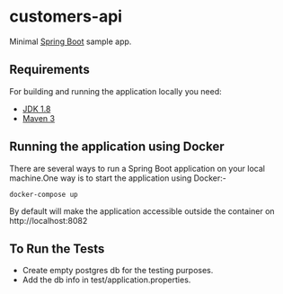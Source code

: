 # customers-api


Minimal [Spring Boot](http://projects.spring.io/spring-boot/) sample app.

## Requirements

For building and running the application locally you need:

- [JDK 1.8](http://www.oracle.com/technetwork/java/javase/downloads/jdk8-downloads-2133151.html)
- [Maven 3](https://maven.apache.org)

## Running the application using Docker

There are several ways to run a Spring Boot application on your local machine.One way is to start the application using Docker:-
```shell
docker-compose up
```
By default will make the application accessible outside the container on http://localhost:8082

## To Run the Tests
* Create empty postgres db for the testing purposes.
* Add the db info in test/application.properties.
